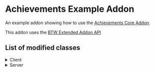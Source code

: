 # Achievements Example Addon
An example addon showing how to use the [Achievements Core Addon](https://github.com/BTW-Community/Achievements-Core-Addon).

This addon uses the  [BTW Extended Addon API](http://www.sargunster.com/btwforum/viewtopic.php?f=12&t=9808)

## List of modified classes
<details>
  <summary>Client</summary>
  
  - Achievement
</details>

<details>
  <summary>Server</summary>
  
  - Achievement
</details>